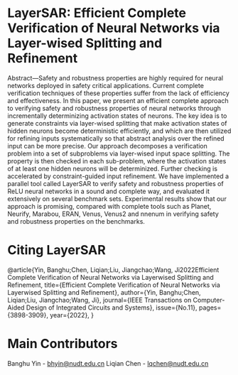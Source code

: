 # LayerSAR: Efficient Complete Verification of Neural Networks via Layer-wised Splitting and Refinement
Abstract—Safety and robustness properties are highly required
for neural networks deployed in safety critical applications.
Current complete verification techniques of these properties
suffer from the lack of efficiency and effectiveness. In this paper,
we present an efficient complete approach to verifying safety and
robustness properties of neural networks through incrementally
determinizing activation states of neurons. The key idea is to
generate constraints via layer-wised splitting that make activation
states of hidden neurons become deterministic efficiently, and
which are then utilized for refining inputs systematically so that
abstract analysis over the refined input can be more precise. Our
approach decomposes a verification problem into a set of subproblems
via layer-wised input space splitting. The property is
then checked in each sub-problem, where the activation states
of at least one hidden neurons will be determinized. Further
checking is accelerated by constraint-guided input refinement.
We have implemented a parallel tool called LayerSAR to verify
safety and robustness properties of ReLU neural networks in a
sound and complete way, and evaluated it extensively on several
benchmark sets. Experimental results show that our approach is
promising, compared with complete tools such as Planet, Neurify,
Marabou, ERAN, Venus, Venus2 and nnenum in verifying safety
and robustness properties on the benchmarks.

# Citing LayerSAR
@article{Yin, Banghu;Chen, Liqian;Liu, Jiangchao;Wang, Ji2022Efficient Complete Verification of Neural Networks via Layerwised Splitting and Refinement,
title={Efficient Complete Verification of Neural Networks via Layerwised Splitting and Refinement},
author={Yin, Banghu;Chen, Liqian;Liu, Jiangchao;Wang, Ji},
journal={IEEE Transactions on Computer-Aided Design of Integrated Circuits and Systems},
issue={No.11},
pages={3898-3909},
year={2022},
}


# Main Contributors
Banghu Yin - bhyin@nudt.edu.cn
Liqian Chen - lqchen@nudt.edu.cn
